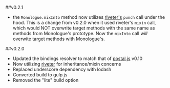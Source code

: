 ##v0.2.1
* the `Monologue.mixInto` method now utilizes [riveter's](https://github.com/a2labs/riveter) `punch` call under the hood. This is a change from v0.2.0 when it used riveter's `mixin` call, which would NOT overwrite target methods with the same name as methods from Monologue's prototype. Now the `mixInto` call *will* overwite target methods with Monologue's.

##v0.2.0

* Updated the bindings resolver to match that of [postal.js](https://github.com/postaljs/postal.js) v0.10
* Now utilizing [riveter](https://github.com/a2labs/riveter) for inheritance/mixin concerns
* Replaced underscore dependency with lodash
* Converted build to gulp.js
* Removed the "lite" build option
